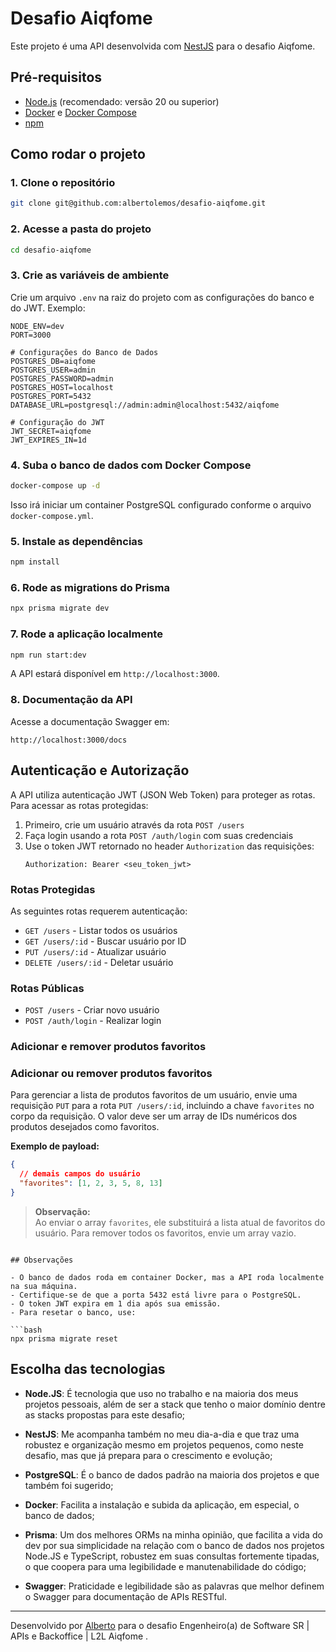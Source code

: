 # Desafio Aiqfome

Este projeto é uma API desenvolvida com [NestJS](https://nestjs.com/) para o desafio Aiqfome.

## Pré-requisitos

- [Node.js](https://nodejs.org/) (recomendado: versão 20 ou superior)
- [Docker](https://www.docker.com/) e [Docker Compose](https://docs.docker.com/compose/)
- [npm](https://www.npmjs.com/)

## Como rodar o projeto

### 1. Clone o repositório

```bash
git clone git@github.com:albertolemos/desafio-aiqfome.git
```

### 2. Acesse a pasta do projeto

```bash
cd desafio-aiqfome
```

### 3. Crie as variáveis de ambiente

Crie um arquivo `.env` na raiz do projeto com as configurações do banco e do JWT. Exemplo:

```
NODE_ENV=dev
PORT=3000

# Configurações do Banco de Dados
POSTGRES_DB=aiqfome
POSTGRES_USER=admin
POSTGRES_PASSWORD=admin
POSTGRES_HOST=localhost
POSTGRES_PORT=5432
DATABASE_URL=postgresql://admin:admin@localhost:5432/aiqfome

# Configuração do JWT
JWT_SECRET=aiqfome
JWT_EXPIRES_IN=1d
```

### 4. Suba o banco de dados com Docker Compose

```bash
docker-compose up -d
```

Isso irá iniciar um container PostgreSQL configurado conforme o arquivo `docker-compose.yml`.

### 5. Instale as dependências

```bash
npm install
```

### 6. Rode as migrations do Prisma

```bash
npx prisma migrate dev
```

### 7. Rode a aplicação localmente

```bash
npm run start:dev
```

A API estará disponível em `http://localhost:3000`.

### 8. Documentação da API

Acesse a documentação Swagger em:

```
http://localhost:3000/docs
```

## Autenticação e Autorização

A API utiliza autenticação JWT (JSON Web Token) para proteger as rotas. Para acessar as rotas protegidas:

1. Primeiro, crie um usuário através da rota `POST /users`
2. Faça login usando a rota `POST /auth/login` com suas credenciais
3. Use o token JWT retornado no header `Authorization` das requisições:
   ```
   Authorization: Bearer <seu_token_jwt>
   ```

### Rotas Protegidas

As seguintes rotas requerem autenticação:

- `GET /users` - Listar todos os usuários
- `GET /users/:id` - Buscar usuário por ID
- `PUT /users/:id` - Atualizar usuário
- `DELETE /users/:id` - Deletar usuário

### Rotas Públicas

- `POST /users` - Criar novo usuário
- `POST /auth/login` - Realizar login

### Adicionar e remover produtos favoritos

### Adicionar ou remover produtos favoritos

Para gerenciar a lista de produtos favoritos de um usuário, envie uma requisição `PUT` para a rota `PUT /users/:id`, incluindo a chave `favorites` no corpo da requisição. O valor deve ser um array de IDs numéricos dos produtos desejados como favoritos.

**Exemplo de payload:**

```json
{
  // demais campos do usuário
  "favorites": [1, 2, 3, 5, 8, 13]
}
```

> **Observação:**  
> Ao enviar o array `favorites`, ele substituirá a lista atual de favoritos do usuário. Para remover todos os favoritos, envie um array vazio.

````

## Observações

- O banco de dados roda em container Docker, mas a API roda localmente na sua máquina.
- Certifique-se de que a porta 5432 está livre para o PostgreSQL.
- O token JWT expira em 1 dia após sua emissão.
- Para resetar o banco, use:

```bash
npx prisma migrate reset
````

## Escolha das tecnologias

- **Node.JS**: É tecnologia que uso no trabalho e na maioria dos meus projetos pessoais, além de ser a stack que tenho o maior domínio dentre as stacks propostas para este desafio;
- **NestJS**: Me acompanha também no meu dia-a-dia e que traz uma robustez e organização mesmo em projetos pequenos, como neste desafio, mas que já prepara para o crescimento e evolução;

- **PostgreSQL**: É o banco de dados padrão na maioria dos projetos e que também foi sugerido;

- **Docker**: Facilita a instalação e subida da aplicação, em especial, o banco de dados;

- **Prisma**: Um dos melhores ORMs na minha opinião, que facilita a vida do dev por sua simplicidade na relação com o banco de dados nos projetos Node.JS e TypeScript, robustez em suas consultas fortemente tipadas, o que coopera para uma legibilidade e manutenabilidade do código;

- **Swagger**: Praticidade e legibilidade são as palavras que melhor definem o Swagger para documentação de APIs RESTful.

---

Desenvolvido por [Alberto](https://github.com/albertolemos) para o desafio Engenheiro(a) de Software SR | APIs e Backoffice | L2L Aiqfome .
